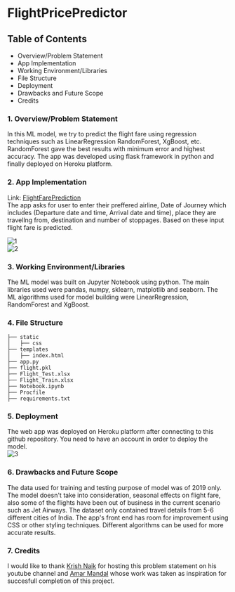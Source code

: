 # FlightPricePredictor

## Table of Contents
* Overview/Problem Statement
* App Implementation
* Working Environment/Libraries
* File Structure 
* Deployment
* Drawbacks and Future Scope
* Credits

### 1. Overview/Problem Statement
In this ML model, we try to predict the flight fare using regression techniques such as LinearRegression RandomForest, XgBoost, etc. RandomForest gave the best results with minimum error and highest accuracy. The app was developed using flask framework in python and finally deployed on Heroku platform.

### 2. App Implementation  
Link: [FlightFarePrediction](https://flightpricepredictor99.herokuapp.com/)  
The app asks for user to enter their preffered airline, Date of Journey which includes (Departure date and time, Arrival date and time), place they are travellng from, destination and number of stoppages. Based on these input flight fare is predicted.  

![1](https://user-images.githubusercontent.com/83957848/119222295-39977f00-bb11-11eb-88de-5d48ef77a728.JPG)  
![2](https://user-images.githubusercontent.com/83957848/119222303-43b97d80-bb11-11eb-87cf-aa0ba72b88c5.JPG)


### 3. Working Environment/Libraries
The ML model was built on Jupyter Notebook using python. The main libraries used were pandas, numpy, sklearn, matplotlib and seaborn. The ML algorithms used for model building were LinearRegression, RandomForest and XgBoost.

### 4. File Structure
```
├── static 
│   ├── css
├── templates
│   ├── index.html
├── app.py
├── flight.pkl
├── Flight_Test.xlsx
├── Flight_Train.xlsx
├── Notebook.ipynb
├── Procfile
├── requirements.txt
```

### 5. Deployment
The web app was deployed on Heroku platform after connecting to this github repository. You need to have an account in order to deploy the model.  
![3](https://user-images.githubusercontent.com/83957848/119222443-06092480-bb12-11eb-8102-086761ded15b.JPG)



### 6. Drawbacks and Future Scope
The data used for training and testing purpose of model was of 2019 only. The model doesn't take into consideration, seasonal effects on flight fare, also some of the flights have been out of business in the current scenario such as Jet Airways. The dataset only contained travel details from 5-6 different cities of India. The app's front end has room for improvement using CSS or other styling techniques. Different algorithms can be used for more accurate results.

### 7. Credits
I would like to thank [Krish Naik](https://github.com/krishnaik06) for hosting this problem statement on his youtube channel and [Amar Mandal](https://github.com/Mandal-21) whose work was taken as inspiration for succesfull completion of this project.  


